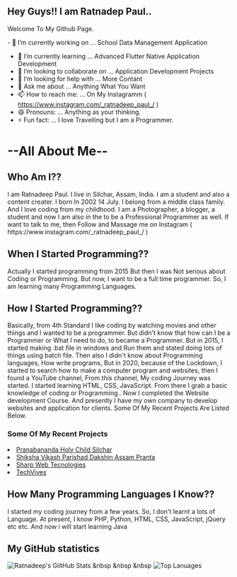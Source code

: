 ## Hey Guys!! I am Ratnadep Paul..
Welcome To My Github Page.
<!--
**Ratnadeep-Paul/Ratnadeep-Paul** is a ✨ _special_ ✨ repository because its `README.md` (this file) appears on your GitHub profile.

Here are some ideas to get you started:
-->

<span>- 🔭 I’m currently working on ... School Data Management Application </span>
- 🌱 I’m currently learning ... Advanced Flutter Native Application Development 
- 👯 I’m looking to collaborate on ... Application Development Projects
- 🤔 I’m looking for help with ... More Contant
- 💬 Ask me about ... Anything What You Want
- 📫 How to reach me: ... On My Instagramm ( https://www.instagram.com/_ratnadeep_paul_/ )
- 😄 Pronouns: ... Anything as your thinking.
- ⚡ Fun fact: ... I love Travelling but I am a Programmer. 

<h1>--All About Me--</h1>

<h2>Who Am I??</h2>
<p> I am Ratnadeep Paul. I live in Silchar, Assam, India.
  I am a student and also a content creater. I born In 2002 14 July.
  I belong from a middle class family. And I love coding from my childhood.
  I am a Photographer, a blogger, a student and now I am also in the to be a Professional Programmer as well. If want to talk to me, then Follow and Massage me on Instagram ( https://www.instagram.com/_ratnadeep_paul_/ )
</p>

<h2> When I Started Programming?? </h2>
<p> Actually I started programming from 2015 But then I was Not serious about Coding or Programming.
But now, I want to be a full time programmer. So, I am learning many Programming Languages. </p>


<H2>How I Started Programming?? </h2>
<p>Basically, from 4th Standard I like coding by watching movies and other things and I wanted to be a programmer.
But didn't know that how can I be a Programmer or What I need to do, to became a Programmer.
But in 2015, I started making .bat file in windows and Run them and stated doing lots of things using batch file.
Then also I didn't know about Programming languages, How write programs, But in 2020, because of the Lockdown, 
I started to search how to make a computer program and websites, then I found a YouTube channel, From this channel, My coding Journey was started.
I started learning HTML, CSS, JavaScript. From there I grab a basic knowledge of coding or Programming.. Now I completed the Website development Course.
And presently I have my own company to develop websites and application for clients. Some Of My Recent Projects Are Listed Below.</p>
<h3>Some Of My Recent Projects</h3>
<li><a href="http://holychildsilchar.com/" target="_blank">Pranabananda Holy Child Silchar</a></li>
<li><a href="https://svpassam.org/" target="_blank">Shiksha Vikash Parishad Dakshin Assam Pranta</a></li>
<li><a href="https://sharpwebtechnologies.com/" target="_blank">Sharp Web Tecnologies</a></li>
<li><a href="https://techvives.com/category/learn-coding/" target="_blank">TechVives</a></li>



<h2>How Many Programming Languages I Know??</h2>
<p> I started my coding journey from a few years. So, I don't learnt a lots of Language. At present, I know PHP, Python, HTML, CSS, JavaScript, jQuery etc etc. And now i will start learning Java </p>
 
<h2>My GitHub statistics</h2> 

![Ratnadeep's GiitHub Stats](https://github-readme-stats.vercel.app/api?username=Ratnadeep-Paul&show_icons=true&theme=algolia) <span>&nbsp &nbsp &nbsp</span> ![Top Lanuages](https://github-readme-stats.vercel.app/api/top-langs/?username=Ratnadeep-Paul&langs_count=7&theme=onedark)

